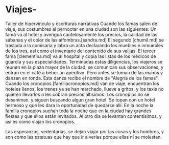 # Viajes-
Taller de hipervinculo y escrituras narrativas 
Cuando los famas salen de viaje, sus costumbres al pernoctar en una ciudad son las siguientes:
Un fama va al hotel y averigua cautelosamente los precios, la calidad de las sábanas y el color de las alfombras.[sandra.md]
El segundo [chumil.md] se traslada a la comisaría y labra un acta declarando los muebles e inmuebles de los tres, así como el inventario del contenido de sus valijas.
El tercer fama [clementina.md] va al hospital y copia las listas de los médicos de guardia y sus especialidades.
Terminadas estas diligencias, los viajeros se reunen en la plaza mayor de la ciudad, se comunican sus observaciones, y entran en el café a beber un aperitivo.
Pero antes se toman de las manos y danzan en ronda. Esta danza recibe el nombre de "Alegría de los famas".
Cuando los cronopios [familiacronopios.md] van de viaje, encuentran los hoteles llenos, los trenes ya se han marchado, llueve a gritos, y los taxis no quieren llevarlos o les cobran precios
altísimos.
Los cronopios no se desaniman, y siguen buscando algun gran hotel.
Se topan con un hotel hermoso y que les dara la oportunidad de quedarse allí.
En la noche la familia cronopios sueñan toda la noche que en la ciudad hay grandes fiestas y que ellos están invitados.
Al otro día se levantan contentísimos, y así es como viajan los cronopios.

Las esperanzas, sedentarias, se dejan viajar por las cosas y los hombres, y son como las estatuas que hay que ir a verlas porque ellas ni se molestan.
